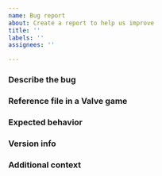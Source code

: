 ```yaml
---
name: Bug report
about: Create a report to help us improve
title: ''
labels: ''
assignees: ''

---
```


### Describe the bug
<!-- A clear and concise description of what the bug is. -->


### Reference file in a Valve game
<!-- Give a Valve game and filename that causes this behavior, example: -->
<!-- Dota 2 `game/dota/pak01_dir/particles/bloom_test.vpcf_c` -->


### Expected behavior
<!-- A clear and concise description of what you expected to happen. -->


### Version info
<!-- What version of VRF are you using? On what platform? -->
<!-- Before creating an issue, make sure it still exists on the latest unstable build. -->


### Additional context
<!-- Add any other context about the problem here. -->
